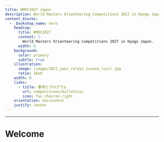```yaml
---
title: WMOC2027 Japan
description: World Masters Orienteering Competitions 2027 in Hyogo Japan.
content_blocks:
  - _bookshop_name: hero
    heading:
      title: WMOC2027
      content: |-
        World Masters Orienteering Competitions 2027 in Hyogo Japan.
      width: 6
    background:
      color: primary
      subtle: true
    illustration:
      image: /image/2022_jwoc_relay1_susana_luzir.jpg
      ratio: 16x9
    width: 8
    links:
      - title: 要項とプログラム
        url: competitions/bulletins/
        icon: fas chevron-right
    orientation: horizontal
    justify: center
---
```


----

# Welcome


